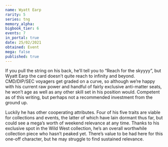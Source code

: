 ```yaml
---
name: Wyatt Earp
rarity: 5
series: tng
memory_alpha:
bigbook_tier: 6
events: 7
in_portal: true
date: 25/02/2021
obtained: Event
mega: false
published: true
---
```


If you pull the string on his back, he’ll tell you to “Reach for the skyyyy”, but Wyatt Earp the card doesn’t quite reach to infinity and beyond. CMD/DIP/SEC voyagers get graded on a curve, so although we’re happy with his current raw power and handful of fairly exclusive anti-matter seats, he won’t age as well as any other skill set in his position would. Competent as of this writing, but perhaps not a recommended investment from the ground up.

Luckily he has other cooperating attributes. Four of his five traits are viable for collections and events, the latter of which have lain dormant thus far, but could see a mega’s worth of weekend relevance at any time. Thanks to his exclusive spot in the Wild West collection, he’s an overall worthwhile collection piece who hasn’t peaked yet. There’s value to be had here for this one-off character, but he may struggle to find sustained relevance.
